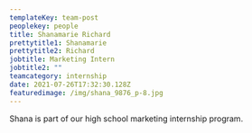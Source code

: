 ```yaml
---
templateKey: team-post
peoplekey: people
title: Shanamarie Richard
prettytitle1: Shanamarie
prettytitle2: Richard
jobtitle: Marketing Intern
jobtitle2: ""
teamcategory: internship
date: 2021-07-26T17:32:30.128Z
featuredimage: /img/shana_9876_p-8.jpg
---
```

Shana is part of our high school marketing internship program.